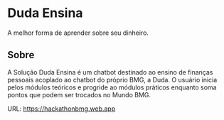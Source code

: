 # Duda Ensina

A melhor forma de aprender sobre seu dinheiro.

## Sobre

A Solução Duda Ensina é um chatbot destinado ao ensino de finanças pessoais acoplado ao chatbot do próprio BMG, a Duda. O usuário inicia pelos módulos teóricos e progride ao módulos práticos enquanto soma pontos que podem ser trocados no Mundo BMG.


URL: https://hackathonbmg.web.app
